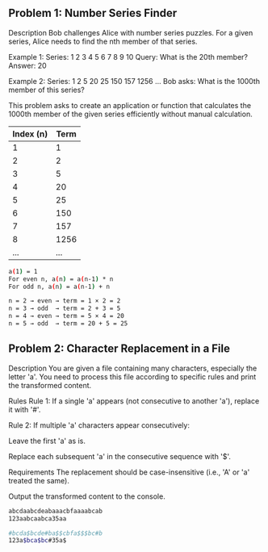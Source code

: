 ## Problem 1: Number Series Finder
Description
Bob challenges Alice with number series puzzles. For a given series, Alice needs to find the nth member of that series.

Example 1:
Series: 1 2 3 4 5 6 7 8 9 10
Query: What is the 20th member?
Answer: 20

Example 2:
Series: 1 2 5 20 25 150 157 1256 ...
Bob asks: What is the 1000th member of this series?

This problem asks to create an application or function that calculates the 1000th member of the given series efficiently without manual calculation.

| Index (n) | Term |
| --------- | ---- |
| 1         | 1    |
| 2         | 2    |
| 3         | 5    |
| 4         | 20   |
| 5         | 25   |
| 6         | 150  |
| 7         | 157  |
| 8         | 1256 |
| ...       | ...  |

```bash
a(1) = 1
For even n, a(n) = a(n-1) * n
For odd n, a(n) = a(n-1) + n

n = 2 → even → term = 1 × 2 = 2
n = 3 → odd  → term = 2 + 3 = 5
n = 4 → even → term = 5 × 4 = 20
n = 5 → odd  → term = 20 + 5 = 25
```


## Problem 2: Character Replacement in a File
Description
You are given a file containing many characters, especially the letter 'a'. You need to process this file according to specific rules and print the transformed content.

Rules
Rule 1: If a single 'a' appears (not consecutive to another 'a'), replace it with '#'.

Rule 2: If multiple 'a' characters appear consecutively:

Leave the first 'a' as is.

Replace each subsequent 'a' in the consecutive sequence with '$'.

Requirements
The replacement should be case-insensitive (i.e., 'A' or 'a' treated the same).

Output the transformed content to the console.

```bash
abcdaabcdeabaaacbfaaaabcab
123aabcaabca35aa
```
```bash
#bcda$bcde#ba$$cbfa$$$bc#b
123a$bca$bc#35a$
```
